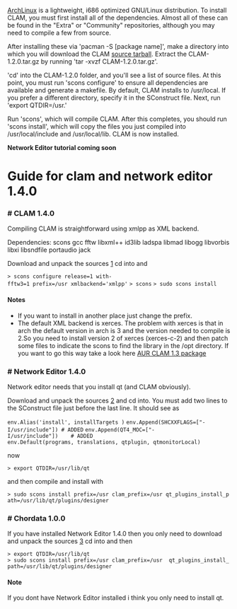 [ArchLinux](http://www.archlinux.org) is a lightweight, i686 optimized GNU/Linux distribution. To install CLAM, you must first install all of the dependencies. Almost all of these can be found in the "Extra" or "Community" repositories, although you may need to compile a few from source.

After installing these via 'pacman -S [package name]', make a directory into which you will download the CLAM [source tarball](http://www.clam.iua.upf.edu/download/src/CLAM-1.2.0.tar.gz). Extract the CLAM-1.2.0.tar.gz by running 'tar -xvzf CLAM-1.2.0.tar.gz'.

'cd' into the CLAM-1.2.0 folder, and you'll see a list of source files. At this point, you must run 'scons configure' to ensure all dependencies are available and generate a makefile. By default, CLAM installs to /usr/local. If you prefer a different directory, specify it in the SConstruct file. Next, run 'export QTDIR=/usr.'

Run 'scons', which will compile CLAM. After this completes, you should run 'scons install', which will copy the files you just compiled into /usr/local/include and /usr/local/lib. CLAM is now installed.

**Network Editor tutorial coming soon**

Guide for clam and network editor 1.4.0
=======================================

### \# CLAM 1.4.0

Compiling CLAM is straightforward using xmlpp as XML backend.

Dependencies: scons gcc fftw libxml++ id3lib ladspa libmad libogg libvorbis libxi libsndfile portaudio jack

Download and unpack the sources [1](http://www.clam-project.org/download/src/CLAM-1.4.0.tar.gz) cd into and

`> scons configure release=1 with-fftw3=1 prefix=/usr xmlbackend='xmlpp'`
`> scons`
`> sudo scons install `

#### Notes

-   If you want to install in another place just change the prefix.
-   The default XML backend is xerces. The problem with xerces is that in arch the default version in arch is 3 and the version needed to compile is 2.So you need to install version 2 of xerces (xerces-c-2) and then patch some files to indicate the scons to find the library in the /opt directory. If you want to go this way take a look here [AUR CLAM 1.3 package](http://aur.archlinux.org/packages.php?ID=7216)

### \# Network Editor 1.4.0

Network editor needs that you install qt (and CLAM obviously).

Download and unpack the sources [2](http://www.clam-project.org/download/src/NetworkEditor-1.4.0.tar.gz) and cd into. You must add two lines to the SConstruct file just before the last line. It should see as

`env.Alias('install', installTargets )`
`env.Append(SHCXXFLAGS=["-I/usr/include"]) # ADDED`
`env.Append(QT4_MOC=["-I/usr/include"])    # ADDED`
`env.Default(programs, translations, qtplugin, qtmonitorLocal)`

now

`> export QTDIR=/usr/lib/qt`

and then compile and install with

`> sudo scons install prefix=/usr clam_prefix=/usr qt_plugins_install_path=/usr/lib/qt/plugins/designer`

### \# Chordata 1.0.0

If you have installed Network Editor 1.4.0 then you only need to download and unpack the sources [3](http://www.clam-project.org/download/src/chordata-1.0.0.tar.gz) cd into and then

`> export QTDIR=/usr/lib/qt`
`> sudo scons install prefix=/usr clam_prefix=/usr  qt_plugins_install_path=/usr/lib/qt/plugins/designer`

#### Note

If you dont have Network Editor installed i think you only need to install qt.
